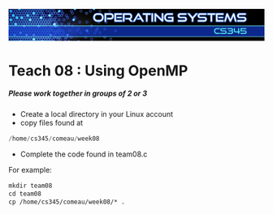 ![](../images/banner.jpg)

# Teach 08 : Using OpenMP

##### Please work together in groups of 2 or 3

- Create a local directory in your Linux account
- copy files found at

```as
/home/cs345/comeau/week08
```

- Complete the code found in team08.c

For example:
```
mkdir team08
cd team08
cp /home/cs345/comeau/week08/* .
```